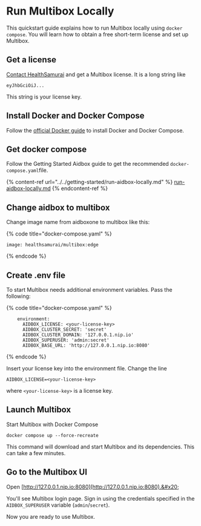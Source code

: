 # Run Multibox Locally

This quickstart guide explains how to run Multibox locally using `docker compose`. You will learn how to obtain a free short-term license and set up Multibox.

## Get a license

[Contact HealthSamurai](../../overview/contact-us.md) and get a Multibox license. It is a long string like

```
eyJhbGciOiJ...
```

This string is your license key.

## Install Docker and Docker Compose

Follow the [official Docker guide](https://docs.docker.com/compose/install/#install-compose) to install Docker and Docker Compose.

## Get docker compose

Follow the Getting Started Aidbox guide to get the recommended `docker-compose.yaml`file.

{% content-ref url="../../getting-started/run-aidbox-locally.md" %}
[run-aidbox-locally.md](../../getting-started/run-aidbox-locally.md)
{% endcontent-ref %}

## Change aidbox to multibox

Change image name from aidboxone to multibox like this:

{% code title="docker-compose.yaml" %}
```
image: healthsamurai/multibox:edge
```
{% endcode %}

## Create .env file

To start Multibox needs additional environment variables. Pass the following:

{% code title="docker-compose.yaml" %}
```shell
    environment:
      AIDBOX_LICENSE: <your-license-key>
      AIDBOX_CLUSTER_SECRET: 'secret'
      AIDBOX_CLUSTER_DOMAIN: '127.0.0.1.nip.io'
      AIDBOX_SUPERUSER: 'admin:secret'
      AIDBOX_BASE_URL: 'http://127.0.0.1.nip.io:8080'
```
{% endcode %}

Insert your license key into the environment file. Change the line

```shell
AIDBOX_LICENSE=<your-license-key>
```

where `<your-license-key>` is a license key.

## Launch Multibox

Start Multibox with Docker Compose

```shell
docker compose up --force-recreate
```

This command will download and start Multibox and its dependencies. This can take a few minutes.

## Go to the Multibox UI

Open [http://127.0.0.1.nip.io:8080](http://127.0.0.1.nip.io:8080).&#x20;

You'll see Multibox login page. Sign in using the credentials specified in the `AIDBOX_SUPERUSER` variable (`admin`/`secret`).

Now you are ready to use Multibox.
